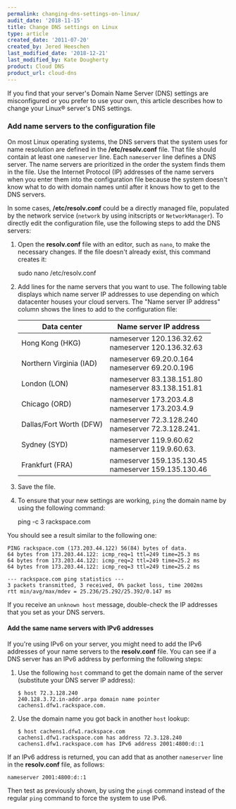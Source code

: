 ```yaml
---
permalink: changing-dns-settings-on-linux/
audit_date: '2018-11-15'
title: Change DNS settings on Linux
type: article
created_date: '2011-07-20'
created_by: Jered Heeschen
last_modified_date: '2018-12-21'
last_modified_by: Kate Dougherty
product: Cloud DNS
product_url: cloud-dns
---
```


If you find that your server's Domain Name Server (DNS) settings are
misconfigured or you prefer to use your own, this article describes how to
change your Linux&reg; server's DNS settings.

### Add name servers to the configuration file

On most Linux operating systems, the DNS servers that the system uses for name
resolution are defined in the **/etc/resolv.conf** file. That file should
contain at least one `nameserver` line. Each `nameserver` line defines a DNS
server. The name servers are prioritized in the order the system finds them in
the file. Use the Internet Protocol (IP) addresses of the name servers when
you enter them into the configuration file because the system doesn't know
what to do with domain names until after it knows how to get to the DNS
servers.

In some cases, **/etc/resolv.conf** could be a directly managed file,
populated by the network service (`network` by using initscripts or
`NetworkManager`). To directly edit the configuration file, use the
following steps to add the DNS servers:

1. Open the **resolv.conf** file with an editor, such as `nano`, to make the
   necessary changes. If the file doesn't already exist, this command creates it:

    sudo nano /etc/resolv.conf

2. Add lines for the name servers that you want to use. The following table
   displays which name server IP addresses to use depending on which datacenter
   houses your cloud servers. The "Name server IP address" column shows the
   lines to add to the configuration file:

   | Data center | Name server IP address |
   |---|---|
   | Hong Kong (HKG) | nameserver 120.136.32.62 <br /> nameserver 120.136.32.63 |
   | Northern Virginia (IAD) | nameserver 69.20.0.164 <br /> nameserver 69.20.0.196 |
   | London (LON) | nameserver 83.138.151.80 <br /> nameserver 83.138.151.81 |
   | Chicago (ORD) | nameserver 173.203.4.8 <br /> nameserver 173.203.4.9 |
   | Dallas/Fort Worth (DFW) | nameserver 72.3.128.240 <br /> nameserver 72.3.128.241. |
   | Sydney (SYD) | nameserver 119.9.60.62 <br /> nameserver 119.9.60.63. |
   | Frankfurt (FRA) | nameserver 159.135.130.45 <br /> nameserver 159.135.130.46 |

3. Save the file.

4. To ensure that your new settings are working, `ping` the domain name by
   using the following command:

    ping -c 3 rackspace.com

You should see a result similar to the following one:

    PING rackspace.com (173.203.44.122) 56(84) bytes of data.
    64 bytes from 173.203.44.122: icmp_req=1 ttl=249 time=25.3 ms
    64 bytes from 173.203.44.122: icmp_req=2 ttl=249 time=25.2 ms
    64 bytes from 173.203.44.122: icmp_req=3 ttl=249 time=25.2 ms

    --- rackspace.com ping statistics ---
    3 packets transmitted, 3 received, 0% packet loss, time 2002ms
    rtt min/avg/max/mdev = 25.236/25.292/25.392/0.147 ms

If you receive an `unknown host` message, double-check the IP addresses that
you set as your DNS servers.

#### Add the same name servers with IPv6 addresses

If you're using IPv6 on your server, you might need to add the IPv6
addresses of your name servers to the **resolv.conf** file. You can see if a
DNS server has an IPv6 address by performing the following steps:

1. Use the following `host` command to get the domain name of the server
   (substitute your DNS server IP address):

       $ host 72.3.128.240
       240.128.3.72.in-addr.arpa domain name pointer cachens1.dfw1.rackspace.com.

2. Use the domain name you got back in another `host` lookup:

       $ host cachens1.dfw1.rackspace.com
       cachens1.dfw1.rackspace.com has address 72.3.128.240
       cachens1.dfw1.rackspace.com has IPv6 address 2001:4800:d::1

If an IPv6 address is returned, you can add that as another `nameserver`
line in the **resolv.conf** file, as follows:

    nameserver 2001:4800:d::1

Then test as previously shown, by using the `ping6` command instead of the
regular `ping` command to force the system to use IPv6.

<script type="application/ld+json">
  {
  "@context": "http://schema.org/",
  "@type": "HowTo",
      "name":"Change DNS settings on Linux",
  	  "description": "This article describes how to change your Linux&reg; server's Domain Name Server (DNS) settings if they are misconfigured or you prefer to use your own.",
  	  "step": [
  	   	{
  	   	"@type": "HowToSection",
  	   	"name": "Add name servers to the configuration file",
  	       "position": "1",
           "itemListElement": [
             {
                  "@type": "HowToStep",
                  "position": "1",
                  "text": "Open the resolv.conf file with an editor such as nano to make the necessary changes."
             },{
                  "@type": "HowToStep",
                  "position": "2",
                  "text": "Add lines for the name servers that you want to use."
             },{
                  "@type": "HowToStep",
                  "position": "3",
                  "text": "Save the file."
             },{
                  "@type": "HowToStep",
                  "position": "4",
                  "text": "To ensure that your new settings are working, ping the domain name."
             }],
  	   	"@type": "HowToSection",
  	   	"name": "Add the same name servers with IPv6 addresses",
  	       "position": "2",
    	   	 "itemListElement": [
    	   		 {
    	            "@type": "HowToStep",
    	            "position": "1",
    	   		      "text": "Use the host command to get the domain name of the server (substitute your DNS server IP address)."
    	   		 }]
  	   	}
    ]}
</script>
